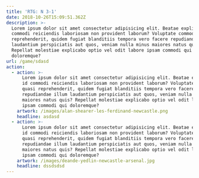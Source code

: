 ```yaml
---
title: 'RTG: N 3-1'
date: 2018-10-26T15:09:51.362Z
description: >-
  Lorem ipsum dolor sit amet consectetur adipisicing elit. Beatae explicabo, id
  commodi reiciendis laboriosam non provident laborum? Voluptate commodi quasi
  reprehenderit, quidem fugiat blanditiis tempora vero facere repudiandae illum
  laudantium perspiciatis aut quos, veniam nulla minus maiores natus quis?
  Repellat molestiae explicabo optio vel odit labore ipsam commodi qui
  doloremque?
url: /game/sdasd
action:
  - action: >-
      Lorem ipsum dolor sit amet consectetur adipisicing elit. Beatae explicabo,
      id commodi reiciendis laboriosam non provident laborum? Voluptate commodi
      quasi reprehenderit, quidem fugiat blanditiis tempora vero facere
      repudiandae illum laudantium perspiciatis aut quos, veniam nulla minus
      maiores natus quis? Repellat molestiae explicabo optio vel odit labore
      ipsam commodi qui doloremque?
    artwork: /images/alan-shearer-les-ferdinand-newcastle.png
    headline: asdasd
  - action: >-
      Lorem ipsum dolor sit amet consectetur adipisicing elit. Beatae explicabo,
      id commodi reiciendis laboriosam non provident laborum? Voluptate commodi
      quasi reprehenderit, quidem fugiat blanditiis tempora vero facere
      repudiandae illum laudantium perspiciatis aut quos, veniam nulla minus
      maiores natus quis? Repellat molestiae explicabo optio vel odit labore
      ipsam commodi qui doloremque?
    artwork: /images/deande-yedlin-newcastle-arsenal.jpg
    headline: dssdsdsd
---
```


